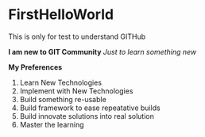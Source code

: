 # FirstHelloWorld
This is only for test to understand GITHub

**I am new to GIT Community**
*Just to learn something new*

**My Preferences**
1. Learn New Technologies
2. Implement with New Technologies
3. Build something re-usable
4. Build framework to ease repeatative builds
5. Build innovate solutions into real solution
6. Master the learning

